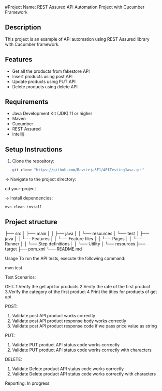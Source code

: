 #Project Name: REST Assured API Automation Project with Cucumber Framework

## Description

This project is an example of API automation using REST Assured library with Cucumber framework.

## Features

- Get all the products from fakestore API
- Insert products using post API
- Update products using PUT API
- Delete products using delete API

## Requirements

- Java Development Kit (JDK) 11 or higher
- Maven
- Cucumber
- REST Assured
- Intellij


## Setup Instructions

1. Clone the repository:
   ```bash
   git clone "https://github.com/Raviteja5F1/APITestingJava.git"


-> Navigate to the project directory:

   cd your-project

-> Install dependencies:
	
	mvn clean install

## Project structure

├── src
│   ├── main
│   │   ├── java
│   │   └── resources
│   └── test
│       ├── java
│       │   └── Features
│       │       └── Feature files
│       │       └── Pages
│		│		└── Runner
│		│		└── Step definitions
│		│		└── Utility
│       └── resources
├── target
├── pom.xml
└── README.md



Usage
To run the API tests, execute the following command:

mvn test

Test Scenarios:

GET:
1.Verify the get api for products
2.Verify the rate of the first product
3.Verify the category of the first product
4.Print the titles for products of get api

POST:
1. Validate post API product works correctly
2. Validate post API product response body works correctly
3. Validate post API product response code if we pass price value as string

PUT: 
1. Validate PUT product API status code works correctly
2. Validate PUT product API status code works correctly with characters

DELETE:
1. Validate Delete product API status code works correctly
2. Validate Delete product API status code works correctly with characters



Reporting:
In progress
